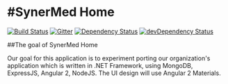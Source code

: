 #SynerMed Home 
=============
[![Build Status](https://travis-ci.org/haarabi/synermed-home.svg?branch=master)](https://travis-ci.org/haarabi/synermed-home)
[![Gitter](https://badges.gitter.im/haarabi/synermed-home.svg)](https://gitter.im/haarabi/synermed-home?utm_source=badge&utm_medium=badge&utm_campaign=pr-badge) 
[![Dependency Status](https://david-dm.org/haarabi/synermed-home.svg)](https://david-dm.org/haarabi/synermed-home)
[![devDependency Status](https://david-dm.org/haarabi/synermed-home/dev-status.svg)](https://david-dm.org/haarabi/synermed-home#info=devDependencies)

##The goal of SynerMed Home

Our goal for this application is to experiment porting our organization's application which is written in .NET Framework, 
using MongoDB, ExpressJS, Angular 2, NodeJS. The UI design will use Angular 2 Materials.

